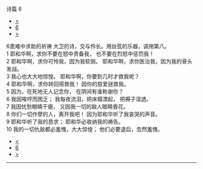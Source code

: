 ﻿





 诗篇 6




* [<](bible/PSA005.md)
* [6](bible/PSA.md)
* [>](bible/PSA007.md)



 
6患难中求助的祈祷 大卫的诗，交与伶长。用丝弦的乐器，调用第八。  
1 耶和华啊，求你不要在怒中责备我， 也不要在烈怒中惩罚我！  
2 耶和华啊，求你可怜我，因为我软弱。 耶和华啊，求你医治我，因为我的骨头发战。  
3 我心也大大地惊惶。 耶和华啊，你要到几时才救我呢？     
4 耶和华啊，求你转回搭救我！ 因你的慈爱拯救我。  
5 因为，在死地无人记念你， 在阴间有谁称谢你？     
6 我因唉哼而困乏； 我每夜流泪，把床榻漂起， 把褥子湿透。  
7 我因忧愁眼睛干瘪， 又因我一切的敌人眼睛昏花。     
8 你们一切作孽的人，离开我吧！ 因为耶和华听了我哀哭的声音。  
9 耶和华听了我的恳求； 耶和华必收纳我的祷告。  
10 我的一切仇敌都必羞愧，大大惊惶； 他们必要退后，忽然羞愧。 
* [<](bible/PSA005.md)
* [6](bible/PSA.md)
* [>](bible/PSA007.md)





---









